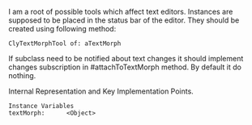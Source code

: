 I am a root of possible tools which affect text editors.
Instances are supposed to be placed in the status bar of the editor.
They should be created using following method: 

	ClyTextMorphTool of: aTextMorph
	
If subclass need to be notified about text changes it should implement changes subscription in #attachToTextMorph method.
By default it do nothing.

Internal Representation and Key Implementation Points.

    Instance Variables
	textMorph:		<Object>
